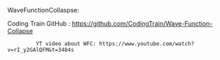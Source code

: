 WaveFunctionCollaspse:

Coding Train GitHub : https://github.com/CodingTrain/Wave-Function-Collapse

             YT video about WFC: https://www.youtube.com/watch?v=rI_y2GAlQFM&t=3484s
